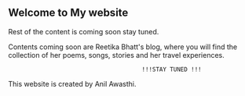 ## Welcome to My website

Rest of the content is coming soon stay tuned.

Contents coming soon are Reetika Bhatt's blog, where you will find the collection of her poems, songs, stories and her travel experiences.

                                                                    
                                                                    
                                                                    
                                          !!!STAY TUNED !!!

This website is created by Anil Awasthi.